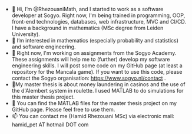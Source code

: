 - 👋 Hi, I’m @RhezouaniMath, and I started to work as a software developer at Sogyo. Right now, I'm being trained in programming, OOP, front-end technologies, databases, web infrastructure, MVC and CI/CD. I have a background in mathematics (MSc degree from Leiden University).
- 👀 I’m interested in mathematics (especially probability and statistics) and software engineering.
- 🌱 Right now, I'm working on assignments from the Sogyo Academy. These assignments will help me to (further) develop my software engineering skills. I will post some code on my GitHub page (at least a repository for the Mancala game). If you want to use this code, please contact the Sogyo organisation: https://www.sogyo.nl/contact .
- 🌱My master thesis is about money laundering in casinos and the use of the d'Alembert system in roulette. I used MATLAB to do simulations for this master thesis project.
- 💞️ You can find the MATLAB files for the master thesis project on my GitHub page. Please feel free to use them. 
- 📫 You can contact me (Hamid Rhezouani MSc) via electronic mail: hamid_pet AT hotmail DOT com
<!---
RhezouaniMath/RhezouaniMath is a ✨ special ✨ repository because its `README.md` (this file) appears on your GitHub profile.
You can click the Preview link to take a look at your changes.
--->
